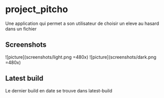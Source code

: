 # project_pitcho

Une application qui permet a son utilisateur de choisir un eleve au hasard dans un fichier

## Screenshots

![picture](screenshots/light.png =480x)
![picture](screenshots/dark.png =480x)

## Latest build

Le dernier build en date se trouve dans latest-build